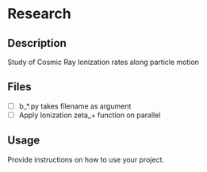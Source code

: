 # Research

## Description

Study of Cosmic Ray Ionization rates along particle motion

## Files

- [ ] b_*.py takes filename as argument
- [ ] Apply Ionization zeta_+ function on parallel

## Usage

Provide instructions on how to use your project.

